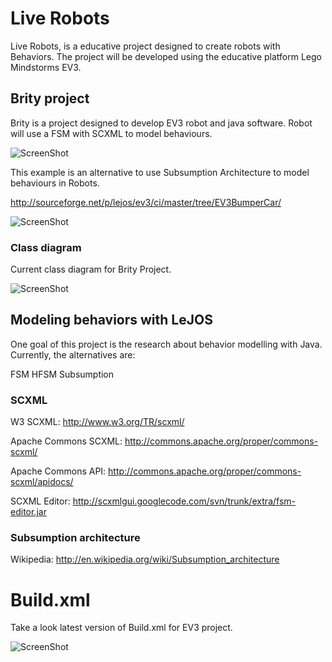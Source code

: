 Live Robots
==========
 
Live Robots, is a educative project designed to create robots with Behaviors.
The project will be developed using the educative platform Lego Mindstorms EV3.

## Brity project ##

Brity is a project designed to develop EV3 robot and java software.
Robot will use a FSM with SCXML to model behaviours.

![ScreenShot](https://raw.github.com/jabrena/liverobots/master/docs/scxml/BrityModel.png)

This example is an alternative to use Subsumption Architecture to model behaviours in Robots.

http://sourceforge.net/p/lejos/ev3/ci/master/tree/EV3BumperCar/

![ScreenShot](https://pbs.twimg.com/media/BUwVm1xCUAAcRKQ.jpg:large)

### Class diagram ###

Current class diagram for Brity Project.

![ScreenShot](https://raw.github.com/jabrena/liverobots/master/docs/uml/graph.png)


## Modeling behaviors with LeJOS ##

One goal of this project is the research about behavior modelling with Java.
Currently, the alternatives are:

FSM
HFSM
Subsumption

### SCXML ###

W3 SCXML: http://www.w3.org/TR/scxml/

Apache Commons SCXML: http://commons.apache.org/proper/commons-scxml/

Apache Commons API: http://commons.apache.org/proper/commons-scxml/apidocs/

SCXML Editor: http://scxmlgui.googlecode.com/svn/trunk/extra/fsm-editor.jar

### Subsumption architecture ###

Wikipedia: http://en.wikipedia.org/wiki/Subsumption_architecture

# Build.xml #

Take a look latest version of Build.xml for EV3 project.

![ScreenShot](https://raw.github.com/jabrena/liverobots/master/docs/vizant/build.png)




